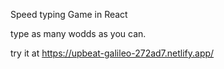 Speed typing Game in React

type as many wodds as you can.

try it at https://upbeat-galileo-272ad7.netlify.app/
